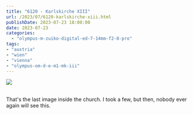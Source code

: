 ```yaml
---
title: "6120 - Karlskirche XIII"
url: /2023/07/6120-karlskirche-xiii.html
publishDate: 2023-07-23 18:00:00
date: 2023-07-23
categories:
  - "olympus-m-zuiko-digital-ed-7-14mm-f2-8-pro"
tags:
- "austria"
- "wien"
- "vienna"
- "olympus-om-d-e-m1-mk-iii"
---
```

<div class="container">
<div class="center"><a target="_blank" href="https://d25zfm9zpd7gm5.cloudfront.net/1200x1200/2020/20200308_133848_lr.jpg"><img class="webfeedsFeaturedVisual" src="https://d25zfm9zpd7gm5.cloudfront.net/0600x0600/2020/20200308_133848_lr.jpg" /></a></div>
</div>
<br />

That's the last image inside the church. I took a few, but
then, nobody ever again will see this.
